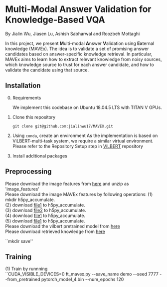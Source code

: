# Multi-Modal Answer Validation for Knowledge-Based VQA
By Jialin Wu, Jiasen Lu, Ashish Sabharwal and Roozbeh Mottaghi

In this project, we present **M**ulti-modal **A**nswer **V**alidation using **Ex**ternal knowledge (MAVEx). The idea is to validate a set of promising answer candidates based on answer-specific knowledge retrieval. In particular, MAVEx aims to learn how to extract relevant knowledge from noisy sources, which knowledge source to trust for each answer candidate, and how to validate the candidate using that source.

## Installation
0. Requirements

   We implement this codebase on Ubuntu 18.04.5 LTS with TITAN V GPUs.

1. Clone this repository

   ```
   git clone git@github.com:jialinwu17/MAVEX.git
   ```
   
2. Using `conda`, create an environment
   As the implementation is based on ViLBERT-multi-task system, we require a similar virtual environment. Please refer to the Repository Setup step in [ViLBERT](https://github.com/facebookresearch/vilbert-multi-task) repository 

3. Install additional packages

## Preprocessing
Please download the image features from [here](https://mavex.s3.us-east-2.amazonaws.com/new_image_features.zip) and unzip as 'image_features' <br>
Please download the image MAVEx features by following operations:
(1) mkdir h5py_accumulate. <br>
(2) download [file1](https://mavex.s3.us-east-2.amazonaws.com/h5py_accumulate/image_features/image_train_qid_ans2idx.pkl) to h5py_accumulate.<br>
(3) download [file2](https://mavex.s3.us-east-2.amazonaws.com/h5py_accumulate/image_features/image_train.hdf5) to h5py_accumulate.<br>
(4) download [file1](https://mavex.s3.us-east-2.amazonaws.com/h5py_accumulate/image_features/image_val_qid_ans2idx.pkl) to h5py_accumulate.<br>
(5) download [file1](https://mavex.s3.us-east-2.amazonaws.com/h5py_accumulate/image_features/image_val.hdf5) to h5py_accumulate.  <br>
Please download the vilbert pretrained model from [here](https://mavex.s3.us-east-2.amazonaws.com/pytorch_model_4.bin)<br>
Please download retrieved knowledge from [here](https://drive.google.com/file/d/1F_tKHOC5HIHdmm9KnUJV7wYMBZEgHQI0/view?usp=sharing)<br>

``mkdir save''<br>

## Training
(1) Train by runnning <br>
``CUDA_VISIBLE_DEVICES=0 ft_mavex.py --save_name demo --seed 7777 --from_pretrained pytorch_model_4.bin --num_epochs 120
